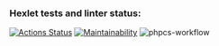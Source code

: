 ### Hexlet tests and linter status:
[![Actions Status](https://github.com/pavelkond/php-project-lvl1/workflows/hexlet-check/badge.svg)](https://github.com/pavelkond/php-project-lvl1/actions)
[![Maintainability](https://api.codeclimate.com/v1/badges/a99a88d28ad37a79dbf6/maintainability)](https://codeclimate.com/github/codeclimate/codeclimate/maintainability)
![phpcs-workflow](https://github.com/pavekond/php-project-lvl1/actions/workflows/workflow.yml/badge.svg)
